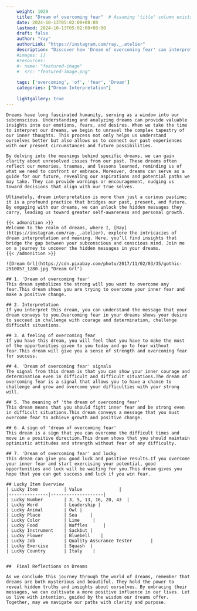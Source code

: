```yaml
---
    weight: 1029
    title: "Dream of overcoming fear"  # Assuming 'title' column exists
    date: 2024-10-13T05:02:00+08:00
    lastmod: 2024-10-13T05:02:00+08:00
    draft: false
    author: "ray"
    authorLink: "https://instagram.com/ray._.atelier"
    description: "Discover how 'Dream of overcoming fear' can interpret your future and uncover its significant meanings in your life."
    #images: []
    #resources:
    #- name: "featured-image"
    #  src: "featured-image.png"
    
    tags: ['overcoming', 'of', 'fear', 'Dream']
    categories: ["Dream Interpretation"]
    
    lightgallery: true
---
```

    
    Dreams have long fascinated humanity, serving as a window into our subconscious. Understanding and analyzing dreams can provide valuable insights into our emotions, fears, and desires. When we take the time to interpret our dreams, we begin to unravel the complex tapestry of our inner thoughts. This process not only helps us understand ourselves better but also allows us to connect our past experiences with our present circumstances and future possibilities.
    
    By delving into the meanings behind specific dreams, we can gain clarity about unresolved issues from our past. These dreams often reflect our memories, traumas, and lessons learned, reminding us of what we need to confront or embrace. Moreover, dreams can serve as a guide for our future, revealing our aspirations and potential paths we may take. They can provide warnings or encouragement, nudging us toward decisions that align with our true selves.
    
    Ultimately, dream interpretation is more than just a curious pastime; it is a profound practice that bridges our past, present, and future. By engaging with our dreams, we can unlock the hidden messages they carry, leading us toward greater self-awareness and personal growth.
    
    {{< admonition >}}
    Welcome to the realm of dreams, where I, [Ray](https://instagram.com/ray._.atelier), explore the intricacies of dream interpretation and meaning. Here, you’ll find insights that bridge the gap between your subconscious and conscious mind. Join me on a journey to uncover the hidden messages in your dreams.
    {{< /admonition >}}
    
    ![Dream Grl](https://cdn.pixabay.com/photo/2017/11/02/03/35/gothic-2910057_1280.jpg "Dream Grl")
    
    ## 1. 'Dream of overcoming fear'
    This dream symbolizes the strong will you want to overcome any fear.This dream shows you are trying to overcome your inner fear and make a positive change.
    
    ## 2. Interpretation
    If you interpret this dream, you can understand the message that your dream conveys to you.Overcoming fear in your dreams shows your desire to succeed in challenge with courage and determination, challenge difficult situations.
    
    ## 3. A feeling of overcoming fear
    If you have this dream, you will feel that you have to make the most of the opportunities given to you today and go to fear without fear.This dream will give you a sense of strength and overcoming fear for success.
    
    ## 4. 'Dream of overcoming fear' signals
    The signal from this dream is that you can show your inner courage and determination even in difficult and difficult situations.The dream of overcoming fear is a signal that allows you to have a chance to challenge and grow and overcome your difficulties with your strong will.
    
    ## 5. The meaning of 'the dream of overcoming fear'
    This dream means that you should fight inner fear and be strong even in difficult situations.This dream conveys a message that you must overcome fear to achieve growth and positive change.
    
    ## 6. A sign of 'dream of overcoming fear'
    This dream is a sign that you can overcome the difficult times and move in a positive direction.This dream shows that you should maintain optimistic attitudes and strength without fear of any difficulty.
    
    ## 7. 'Dream of overcoming fear' and lucky
    This dream can give you good luck and positive results.If you overcome your inner fear and start exercising your potential, good opportunities and luck will be waiting for you.This dream gives you hope that you can get success and luck if you win fear.
    
    ## Lucky Item Overview
    | Lucky Item          | Value              |
    |---------------|--------------------|
    | Lucky Number        | 3, 5, 13, 16, 20, 43  |
    | Lucky Word          | Leadership |
    | Lucky Animal        | Owl |
    | Lucky Place         | Sea     |
    | Lucky Color         | Lime     |
    | Lucky Food          | Waffles      |
    | Lucky Instrument    | Sackbut |
    | Lucky Flower        | Bluebell    |
    | Lucky Job           | Quality Assurance Tester       |
    | Lucky Exercise      | Squash  |
    | Lucky Country       | Italy    |
    
    
    ##  Final Reflections on Dreams
    
    As we conclude this journey through the world of dreams, remember that dreams are both mysterious and beautiful. They hold the power to reveal hidden truths and insights about ourselves. By embracing their messages, we can cultivate a more positive influence in our lives. Let us live with intention, guided by the wisdom our dreams offer. Together, may we navigate our paths with clarity and purpose.
    